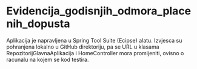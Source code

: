 # Evidencija_godisnjih_odmora_placenih_dopusta


Aplikacija je napravljena u Spring Tool Suite (Ecipse) alatu.
Izvjesca su pohranjena lokalno u GitHub direktoriju, pa se URL u klasama RepozitorijGlavnaAplikacija i HomeController mora promijeniti, ovisno o racunalu na kojem se kod testira.